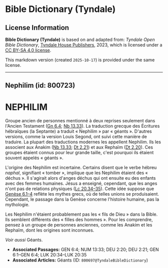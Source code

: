 # Bible Dictionary (Tyndale)

## License Information

**Bible Dictionary (Tyndale)** is based on and adapted from: _Tyndale Open Bible Dictionary_, [Tyndale House Publishers](https://tyndaleopenresources.com/), 2023, which is licensed under a [CC BY-SA 4.0 license](https://creativecommons.org/licenses/by-sa/4.0/legalcode.en).

This markdown version (created `2025-10-17`) is provided under the same license.



--------------------------------

## Nephilim (id: 800723)

NEPHILIM
========

Groupe ancien de personnes mentionné à deux reprises seulement dans l'Ancien Testament ([Gn 6\.4](https://ref.ly/Gen6:4); [Nb 13\.33](https://ref.ly/Num13:33)). La traduction grecque des Écritures hébraïques (la Septante) a traduit « Nephilim » par « géants ». D'autres versions, comme la version Louis Segond, ont suivi cette manière de traduire. La plupart des traductions modernes les appellent Nephilim. Ils les associent aux Anakim ([Nb 13\.33](https://ref.ly/Num13:33); [Dt 2\.21](https://ref.ly/Deut2:21)) et aux Rephaïm ([Dt 2\.20](https://ref.ly/Deut2:20)). Ces groupes étaient connus pour leur grande taille, c'est pourquoi ils étaient souvent appelés « géants ».

L'origine des Nephilim est incertaine. Certains disent que le verbe hébreu *naphal*, signifiant « tomber », implique que les Nephilim étaient des « déchus ». Il s'agirait alors d'anges déchus qui ont ensuite eu des enfants avec des femmes humaines. Jésus a enseigné, cependant, que les anges n'ont pas de relations physiques ([Lc 20\.34–35](https://ref.ly/Luke20:34-Luke20:35)). Cette idée suppose que [Genèse 6\.1–4](https://ref.ly/Gen6:1-Gen6:4) reflète les mythes grecs, où de telles unions se produisaient. Cependant, le passage dans la Genèse concerne l'histoire humaine, pas la mythologie.

Les Nephilim n'étaient probablement pas les « fils de Dieu » dans la Bible. Ils semblent différents des « filles des hommes ». Pour les comprendre, pensez à un groupe de personnes anciennes, comme les Anakim et les Rephaïm, dont les origines sont inconnues.

*Voir aussi* Géants.

* **Associated Passages:** GEN 6:4; NUM 13:33; DEU 2:20; DEU 2:21; GEN 6:1–GEN 6:4; LUK 20:34–LUK 20:35
* **Associated Articles:** Géants (ID: `800697@TyndaleBibleDictionary`)

